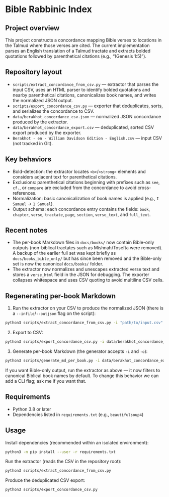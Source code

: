 # Bible Rabbinic Index

Project overview
----------------
This project constructs a concordance mapping Bible verses to locations in the Talmud where those
verses are cited. The current implementation parses an English translation of a Talmud tractate and
extracts bolded quotations followed by parenthetical citations (e.g., “(Genesis 1:5)”).

Repository layout
-----------------
- `scripts/extract_concordance_from_csv.py` — extractor that parses the input CSV, uses an HTML
	parser to identify bolded quotations and nearby parenthetical citations, canonicalizes book names,
	and writes the normalized JSON output.
- `scripts/export_concordance_csv.py` — exporter that deduplicates, sorts, and serializes the
	concordance to CSV.
- `data/berakhot_concordance_csv.json` — normalized JSON concordance produced by the extractor.
- `data/berakhot_concordance_export.csv` — deduplicated, sorted CSV export produced by the exporter.
- `Berakhot - en - William Davidson Edition - English.csv` — input CSV (not tracked in Git).

Key behaviors
-------------
- Bold-detection: the extractor locates `<b>`/`<strong>` elements and considers adjacent text for
	parenthetical citations.
- Exclusions: parenthetical citations beginning with prefixes such as `see`, `cf.`, or `compare`
	are excluded from the concordance to avoid cross-references.
- Normalization: basic canonicalization of book names is applied (e.g., `I Samuel` → `1 Samuel`).
- Output schema: each concordance entry contains the fields: `book`, `chapter`, `verse`, `tractate`,
		`page`, `section`, `verse_text`, and `full_text`.

Recent notes
------------
- The per-book Markdown files in `docs/books/` now contain Bible-only outputs (non-biblical tractates
	such as Mishnah/Tosefta were removed). A backup of the earlier full set was kept briefly as
	`docs/books_bible_only/` but has since been removed and the Bible-only set is now the canonical
	`docs/books/` folder.
- The extractor now normalizes and unescapes extracted verse text and stores a `verse_html` field in
	the JSON for debugging. The exporter collapses whitespace and uses CSV quoting to avoid multiline
	CSV cells.

Regenerating per-book Markdown
-----------------------------
1. Run the extractor on your CSV to produce the normalized JSON (there is a `--infile`/`--outjson`
	 flag on the script):

```bash
python3 scripts/extract_concordance_from_csv.py -i "path/to/input.csv" -o data/berakhot_concordance_csv.json
```

2. Export to CSV:

```bash
python3 scripts/export_concordance_csv.py -i data/berakhot_concordance_csv.json -o data/berakhot_concordance_export.csv
```

3. Generate per-book Markdown (the generator accepts `-i` and `-o`):

```bash
python3 scripts/generate_md_per_book.py -i data/berakhot_concordance_export.csv -o docs/books
```

If you want Bible-only output, run the extractor as above — it now filters to canonical Biblical
book names by default. To change this behavior we can add a CLI flag; ask me if you want that.

Requirements
------------
- Python 3.8 or later
- Dependencies listed in `requirements.txt` (e.g., `beautifulsoup4`)

Usage
-----
Install dependencies (recommended within an isolated environment):

```bash
python3 -m pip install --user -r requirements.txt
```

Run the extractor (reads the CSV in the repository root):

```bash
python3 scripts/extract_concordance_from_csv.py
```

Produce the deduplicated CSV export:

```bash
python3 scripts/export_concordance_csv.py
```

